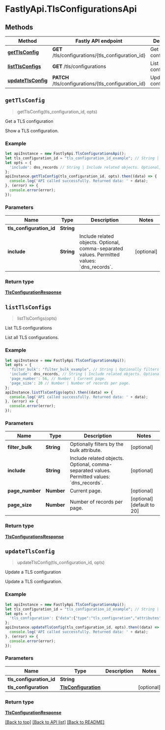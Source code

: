 # FastlyApi.TlsConfigurationsApi



## Methods

Method | Fastly API endpoint | Description
------------- | ------------- | -------------
[**getTlsConfig**](TlsConfigurationsApi.md#getTlsConfig) | **GET** /tls/configurations/{tls_configuration_id} | Get a TLS configuration
[**listTlsConfigs**](TlsConfigurationsApi.md#listTlsConfigs) | **GET** /tls/configurations | List TLS configurations
[**updateTlsConfig**](TlsConfigurationsApi.md#updateTlsConfig) | **PATCH** /tls/configurations/{tls_configuration_id} | Update a TLS configuration



## `getTlsConfig`

> getTlsConfig(tls_configuration_id, opts)

Get a TLS configuration

Show a TLS configuration.

### Example

```javascript
let apiInstance = new FastlyApi.TlsConfigurationsApi();
let tls_configuration_id = "tls_configuration_id_example"; // String | 
let opts = {
  'include': dns_records // String | Include related objects. Optional, comma-separated values. Permitted values: `dns_records`. 
};
apiInstance.getTlsConfig(tls_configuration_id, opts).then((data) => {
  console.log('API called successfully. Returned data: ' + data);
}, (error) => {
  console.error(error);
});

```

### Parameters

Name | Type | Description  | Notes
------------- | ------------- | ------------- | -------------
**tls_configuration_id** | **String** |  |
**include** | **String** | Include related objects. Optional, comma-separated values. Permitted values: &#x60;dns_records&#x60;.  | [optional]

### Return type

[**TlsConfigurationResponse**](TlsConfigurationResponse.md)


## `listTlsConfigs`

> listTlsConfigs(opts)

List TLS configurations

List all TLS configurations.

### Example

```javascript
let apiInstance = new FastlyApi.TlsConfigurationsApi();
let opts = {
  'filter_bulk': "filter_bulk_example", // String | Optionally filters by the bulk attribute.
  'include': dns_records, // String | Include related objects. Optional, comma-separated values. Permitted values: `dns_records`. 
  'page_number': 56, // Number | Current page.
  'page_size': 20 // Number | Number of records per page.
};
apiInstance.listTlsConfigs(opts).then((data) => {
  console.log('API called successfully. Returned data: ' + data);
}, (error) => {
  console.error(error);
});

```

### Parameters

Name | Type | Description  | Notes
------------- | ------------- | ------------- | -------------
**filter_bulk** | **String** | Optionally filters by the bulk attribute. | [optional]
**include** | **String** | Include related objects. Optional, comma-separated values. Permitted values: &#x60;dns_records&#x60;.  | [optional]
**page_number** | **Number** | Current page. | [optional]
**page_size** | **Number** | Number of records per page. | [optional] [default to 20]

### Return type

[**TlsConfigurationsResponse**](TlsConfigurationsResponse.md)


## `updateTlsConfig`

> updateTlsConfig(tls_configuration_id, opts)

Update a TLS configuration

Update a TLS configuration.

### Example

```javascript
let apiInstance = new FastlyApi.TlsConfigurationsApi();
let tls_configuration_id = "tls_configuration_id_example"; // String | 
let opts = {
  'tls_configuration': {"data":{"type":"tls_configuration","attributes":{"name":"New TLS configuration name"}}} // TlsConfiguration | 
};
apiInstance.updateTlsConfig(tls_configuration_id, opts).then((data) => {
  console.log('API called successfully. Returned data: ' + data);
}, (error) => {
  console.error(error);
});

```

### Parameters

Name | Type | Description  | Notes
------------- | ------------- | ------------- | -------------
**tls_configuration_id** | **String** |  |
**tls_configuration** | [**TlsConfiguration**](../Model/TlsConfiguration.md) |  | [optional]

### Return type

[**TlsConfigurationResponse**](TlsConfigurationResponse.md)


[[Back to top]](#) [[Back to API list]](../../README.md#endpoints)
[[Back to README]](../../README.md)
